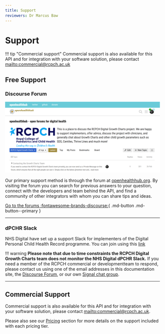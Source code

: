 ```yaml
---
title: Support
reviewers: Dr Marcus Baw
---
```

# Support


!!! tip "Commercial support"
    Commercial support is also available for this API and for integration with your software solution, please contact <mailto:commercial@rcpch.ac.uk>
    
## Free Support

### Discourse Forum

![open-health-hub-screenshot](../_assets/_images/ohh-screenshot.png)

Our primary support method is through the forum at [openhealthhub.org](https://openhealthhub.org/c/rcpch-digital-growth-charts). By visiting the forum you can search for previous answers to your question, connect with the developers and team behind the API, and find a community of other integrators with whom you can share tips and ideas.

[Go to the forums :fontawesome-brands-discourse:](https://openhealthhub.org/c/rcpch-digital-growth-charts){ .md-button .md-button--primary }

-----

### dPCHR Slack
NHS Digital have set up a support Slack for implementers of the Digital Personal Child Health Record programme.
You can join using this [link](https://join.slack.com/t/dpchrworkspace/shared_invite/zt-iz9ifaww-PWZ_3rfnsDaQxsvK9Wf51A)

!!! warning
    **Please note that due to time constraints the RCPCH Digital Growth Charts team does not monitor the NHS Digital dPCHR Slack.** If you need a member of the RCPCH commercial or developmentteam to respond, please contact us using one of the email addresses in this documentation site, the [Discourse Forum](https://openhealthhub.org/c/rcpch-digital-growth-charts), or our own [Signal chat group](https://signal.group/#CjQKIAjLf5lS9OZIAI6lsJKWP1LmeJXkUW_fzZH1ryEw3oFEEhBH-4F7WnlyYjKerjfzD6B0).

-----
## Commercial Support

Commercial support is also available for this API and for integration with your software solution, please contact <mailto:commercial@rcpch.ac.uk>.

Please also see our [Pricing](../products/pricing.md) section for more details on the support included with each pricing tier.